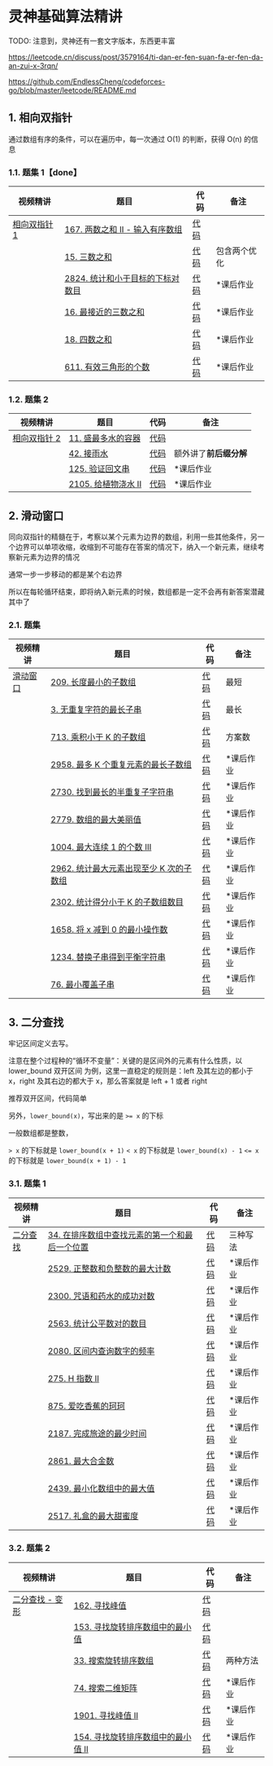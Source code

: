 # 灵神基础算法精讲

TODO: 注意到，灵神还有一套文字版本，东西更丰富

<https://leetcode.cn/discuss/post/3579164/ti-dan-er-fen-suan-fa-er-fen-da-an-zui-x-3rqn/>

<https://github.com/EndlessCheng/codeforces-go/blob/master/leetcode/README.md>

## 1. 相向双指针

通过数组有序的条件，可以在遍历中，每一次通过 O(1) 的判断，获得 O(n) 的信息

### 1.1. 题集 1【done】

| 视频精讲                                                     | 题目                                                                                                        | 代码                                                                                                                                   | 备注         |
| ------------------------------------------------------------ | ----------------------------------------------------------------------------------------------------------- | -------------------------------------------------------------------------------------------------------------------------------------- | ------------ |
| [相向双指针 1](https://www.bilibili.com/video/BV1bP411c7oJ/) | [167. 两数之和 II - 输入有序数组](https://leetcode.cn/problems/two-sum-ii-input-array-is-sorted/)           | [代码](https://leetcode.cn/problems/two-sum-ii-input-array-is-sorted/solution/san-shu-zhi-he-bu-hui-xie-xiang-xiang-sh-6wbq/)          |              |
|                                                              | [15. 三数之和](https://leetcode.cn/problems/3sum/)                                                          | [代码](https://leetcode.cn/problems/3sum/solution/shuang-zhi-zhen-xiang-bu-ming-bai-yi-ge-pno55/)                                      | 包含两个优化 |
|                                                              | [2824. 统计和小于目标的下标对数目](https://leetcode.cn/problems/count-pairs-whose-sum-is-less-than-target/) | [代码](https://leetcode.cn/problems/count-pairs-whose-sum-is-less-than-target/solution/onlogn-pai-xu-shuang-zhi-zhen-by-endless-qk40/) | \*课后作业   |
|                                                              | [16. 最接近的三数之和](https://leetcode.cn/problems/3sum-closest/)                                          | [代码](https://leetcode.cn/problems/3sum-closest/solution/ji-zhi-you-hua-ji-yu-san-shu-zhi-he-de-z-qgqi/)                              | \*课后作业   |
|                                                              | [18. 四数之和](https://leetcode.cn/problems/4sum/)                                                          | [代码](https://leetcode.cn/problems/4sum/solution/ji-zhi-you-hua-ji-yu-san-shu-zhi-he-de-z-1f0b/)                                      | \*课后作业   |
|                                                              | [611. 有效三角形的个数](https://leetcode.cn/problems/valid-triangle-number/)                                | [代码](https://leetcode.cn/problems/valid-triangle-number/solution/zhuan-huan-cheng-abcyong-xiang-xiang-shu-1ex3/)                     | \*课后作业   |

### 1.2. 题集 2

| 视频精讲                                                     | 题目                                                                          | 代码                                                                                                             | 备注                   |
| ------------------------------------------------------------ | ----------------------------------------------------------------------------- | ---------------------------------------------------------------------------------------------------------------- | ---------------------- |
| [相向双指针 2](https://www.bilibili.com/video/BV1Qg411q7ia/) | [11. 盛最多水的容器](https://leetcode.cn/problems/container-with-most-water/) | [代码](https://leetcode.cn/problems/container-with-most-water/solution/by-endlesscheng-f0xz/)                    |                        |
|                                                              | [42. 接雨水](https://leetcode.cn/problems/trapping-rain-water/)               | [代码](https://leetcode.cn/problems/trapping-rain-water/solution/zuo-liao-nbian-huan-bu-hui-yi-ge-shi-pin-ukwm/) | 额外讲了**前后缀分解** |
|                                                              | [125. 验证回文串](https://leetcode.cn/problems/valid-palindrome/)             | [代码](https://leetcode.cn/problems/valid-palindrome/solution/jian-dan-ti-jian-dan-zuo-pythonjavaccgoj-1za0/)    | \*课后作业             |
|                                                              | [2105. 给植物浇水 II](https://leetcode.cn/problems/watering-plants-ii/)       | [代码](https://leetcode.cn/problems/watering-plants-ii/solution/shuang-zhi-zhen-mo-ni-by-endlesscheng-9l76/)     | \*课后作业             |

## 2. 滑动窗口

同向双指针的精髓在于，考察以某个元素为边界的数组，利用一些其他条件，另一个边界可以单项收缩，收缩到不可能存在答案的情况下，纳入一个新元素，继续考察新元素为边界的情况

通常一步一步移动的都是某个右边界

所以在每轮循环结束，即将纳入新元素的时候，数组都是一定不会再有新答案潜藏其中了

### 2.1. 题集

| 视频精讲                                                 | 题目                                                                                                                                | 代码                                                                                                                                                    | 备注       |
| -------------------------------------------------------- | ----------------------------------------------------------------------------------------------------------------------------------- | ------------------------------------------------------------------------------------------------------------------------------------------------------- | ---------- |
| [滑动窗口](https://www.bilibili.com/video/BV1hd4y1r7Gq/) | [209. 长度最小的子数组](https://leetcode.cn/problems/minimum-size-subarray-sum/)                                                    | [代码](https://leetcode.cn/problems/minimum-size-subarray-sum/solution/biao-ti-xia-biao-zong-suan-cuo-qing-kan-k81nh/)                                  | 最短       |
|                                                          | [3. 无重复字符的最长子串](https://leetcode.cn/problems/longest-substring-without-repeating-characters/)                             | [代码](https://leetcode.cn/problems/longest-substring-without-repeating-characters/solution/xia-biao-zong-suan-cuo-qing-kan-zhe-by-e-iaks/)             | 最长       |
|                                                          | [713. 乘积小于 K 的子数组](https://leetcode.cn/problems/subarray-product-less-than-k/)                                              | [代码](https://leetcode.cn/problems/subarray-product-less-than-k/solution/xia-biao-zong-suan-cuo-qing-kan-zhe-by-e-jebq/)                               | 方案数     |
|                                                          | [2958. 最多 K 个重复元素的最长子数组](https://leetcode.cn/problems/length-of-longest-subarray-with-at-most-k-frequency/)            | [代码](https://leetcode.cn/problems/length-of-longest-subarray-with-at-most-k-frequency/solution/hua-dong-chuang-kou-fu-ti-dan-pythonjava-6fxo/)        | \*课后作业 |
|                                                          | [2730. 找到最长的半重复子字符串](https://leetcode.cn/problems/find-the-longest-semi-repetitive-substring/)                          | [代码](https://leetcode.cn/problems/find-the-longest-semi-repetitive-substring/solution/shuang-zhi-zhen-hua-chuang-pythonjavacgo-nurf/)                 | \*课后作业 |
|                                                          | [2779. 数组的最大美丽值](https://leetcode.cn/problems/maximum-beauty-of-an-array-after-applying-operation/)                         | [代码](https://leetcode.cn/problems/maximum-beauty-of-an-array-after-applying-operation/solution/pai-xu-shuang-zhi-zhen-by-endlesscheng-hbqx/)          | \*课后作业 |
|                                                          | [1004. 最大连续 1 的个数 III](https://leetcode.cn/problems/max-consecutive-ones-iii/)                                               | [代码](https://leetcode.cn/problems/max-consecutive-ones-iii/solution/hua-dong-chuang-kou-yi-ge-shi-pin-jiang-yowmi/)                                   | \*课后作业 |
|                                                          | [2962. 统计最大元素出现至少 K 次的子数组](https://leetcode.cn/problems/count-subarrays-where-max-element-appears-at-least-k-times/) | [代码](https://leetcode.cn/problems/count-subarrays-where-max-element-appears-at-least-k-times/solution/hua-dong-chuang-kou-fu-ti-dan-pythonjava-xvwg/) | \*课后作业 |
|                                                          | [2302. 统计得分小于 K 的子数组数目](https://leetcode.cn/problems/count-subarrays-with-score-less-than-k/)                           | [代码](https://leetcode.cn/problems/count-subarrays-with-score-less-than-k/solution/by-endlesscheng-b120/)                                              | \*课后作业 |
|                                                          | [1658. 将 x 减到 0 的最小操作数](https://leetcode.cn/problems/minimum-operations-to-reduce-x-to-zero/)                              | [代码](https://leetcode.cn/problems/minimum-operations-to-reduce-x-to-zero/solution/ni-xiang-si-wei-pythonjavacgo-by-endless-b4jt/)                     | \*课后作业 |
|                                                          | [1234. 替换子串得到平衡字符串](https://leetcode.cn/problems/replace-the-substring-for-balanced-string/)                             | [代码](https://leetcode.cn/problems/replace-the-substring-for-balanced-string/solution/tong-xiang-shuang-zhi-zhen-hua-dong-chua-z7tu/)                  | \*课后作业 |
|                                                          | [76. 最小覆盖子串](https://leetcode.cn/problems/minimum-window-substring/)                                                          | [代码](https://leetcode.cn/problems/minimum-window-substring/solution/liang-chong-fang-fa-cong-o52mn-dao-omnfu-3ezz/)                                   | \*课后作业 |

## 3. 二分查找

牢记区间定义去写。

注意在整个过程种的“循环不变量”：关键的是区间外的元素有什么性质，以 lower_bound 双开区间 为例，这里一直稳定的规则是：left 及其左边的都小于 x，right 及其右边的都大于 x，那么答案就是 left + 1 或者 right

推荐双开区间，代码简单

另外，`lower_bound(x)`，写出来的是 `>= x` 的下标

一般数组都是整数，

`> x` 的下标就是 `lower_bound(x + 1)`
`< x` 的下标就是 `lower_bound(x) - 1`
`<= x` 的下标就是 `lower_bound(x + 1) - 1`

### 3.1. 题集 1

| 视频精讲                                                 | 题目                                                                                                                                    | 代码                                                                                                                                                 | 备注       |
| -------------------------------------------------------- | --------------------------------------------------------------------------------------------------------------------------------------- | ---------------------------------------------------------------------------------------------------------------------------------------------------- | ---------- |
| [二分查找](https://www.bilibili.com/video/BV1AP41137w7/) | [34. 在排序数组中查找元素的第一个和最后一个位置](https://leetcode.cn/problems/find-first-and-last-position-of-element-in-sorted-array/) | [代码](https://leetcode.cn/problems/find-first-and-last-position-of-element-in-sorted-array/solution/er-fen-cha-zhao-zong-shi-xie-bu-dui-yi-g-t9l9/) | 三种写法   |
|                                                          | [2529. 正整数和负整数的最大计数](https://leetcode.cn/problems/maximum-count-of-positive-integer-and-negative-integer/)                  | [代码](https://leetcode.cn/problems/maximum-count-of-positive-integer-and-negative-integer/solution/mo-ni-by-endlesscheng-8e43/)                     | \*课后作业 |
|                                                          | [2300. 咒语和药水的成功对数](https://leetcode.cn/problems/successful-pairs-of-spells-and-potions/)                                      | [代码](https://leetcode.cn/problems/successful-pairs-of-spells-and-potions/solution/by-endlesscheng-1kbp/)                                           | \*课后作业 |
|                                                          | [2563. 统计公平数对的数目](https://leetcode.cn/problems/count-the-number-of-fair-pairs/)                                                | [代码](https://leetcode.cn/problems/count-the-number-of-fair-pairs/solution/er-fen-cha-zhao-de-ling-huo-yun-yong-by-wplbj/)                          | \*课后作业 |
|                                                          | [2080. 区间内查询数字的频率](https://leetcode.cn/problems/range-frequency-queries/)                                                     | [代码](https://leetcode.cn/problems/range-frequency-queries/solution/tong-ji-wei-zhi-er-fen-wei-zhi-by-endles-8l9u/)                                 | \*课后作业 |
|                                                          | [275. H 指数 II](https://leetcode.cn/problems/h-index-ii/)                                                                              | [代码](https://leetcode.cn/problems/h-index-ii/solution/tu-jie-yi-tu-zhang-wo-er-fen-da-an-si-ch-d15k/)                                              | \*课后作业 |
|                                                          | [875. 爱吃香蕉的珂珂](https://leetcode.cn/problems/koko-eating-bananas/)                                                                | [代码](https://leetcode.cn/problems/koko-eating-bananas/solution/er-fen-da-an-fu-ti-dan-pythonjavacgojsru-eb18/)                                     | \*课后作业 |
|                                                          | [2187. 完成旅途的最少时间](https://leetcode.cn/problems/minimum-time-to-complete-trips/)                                                | [代码](https://leetcode.cn/problems/minimum-time-to-complete-trips/solution/er-fen-da-an-python-yi-xing-gao-ding-by-xwvs8/)                          | \*课后作业 |
|                                                          | [2861. 最大合金数](https://leetcode.cn/problems/maximum-number-of-alloys/)                                                              | [代码](https://leetcode.cn/problems/maximum-number-of-alloys/solution/er-fen-da-an-fu-ti-dan-by-endlesscheng-3jdr/)                                  | \*课后作业 |
|                                                          | [2439. 最小化数组中的最大值](https://leetcode.cn/problems/minimize-maximum-of-array/)                                                   | [代码](https://leetcode.cn/problems/minimize-maximum-of-array/solution/liang-chong-zuo-fa-er-fen-da-an-fen-lei-qhee6/)                               | \*课后作业 |
|                                                          | [2517. 礼盒的最大甜蜜度](https://leetcode.cn/problems/maximum-tastiness-of-candy-basket/)                                               | [代码](https://leetcode.cn/problems/maximum-tastiness-of-candy-basket/solution/er-fen-da-an-by-endlesscheng-r418/)                                   | \*课后作业 |

### 3.2. 题集 2

| 视频精讲                                                        | 题目                                                                                                        | 代码                                                                                                                                 | 备注       |
| --------------------------------------------------------------- | ----------------------------------------------------------------------------------------------------------- | ------------------------------------------------------------------------------------------------------------------------------------ | ---------- |
| [二分查找 - 变形](https://www.bilibili.com/video/BV1QK411d76w/) | [162. 寻找峰值](https://leetcode.cn/problems/find-peak-element/)                                            | [代码](https://leetcode.cn/problems/find-peak-element/solution/by-endlesscheng-9ass/)                                                |            |
|                                                                 | [153. 寻找旋转排序数组中的最小值](https://leetcode.cn/problems/find-minimum-in-rotated-sorted-array/)       | [代码](https://leetcode.cn/problems/find-minimum-in-rotated-sorted-array/solution/by-endlesscheng-owgd/)                             |            |
|                                                                 | [33. 搜索旋转排序数组](https://leetcode.cn/problems/search-in-rotated-sorted-array/)                        | [代码](https://leetcode.cn/problems/search-in-rotated-sorted-array/solution/by-endlesscheng-auuh/)                                   | 两种方法   |
|                                                                 | [74. 搜索二维矩阵](https://leetcode.cn/problems/search-a-2d-matrix/)                                        | [代码](https://leetcode.cn/problems/search-a-2d-matrix/solution/liang-chong-fang-fa-er-fen-cha-zhao-pai-39d74/)                      | \*课后作业 |
|                                                                 | [1901. 寻找峰值 II](https://leetcode.cn/problems/find-a-peak-element-ii/)                                   | [代码](https://leetcode.cn/problems/find-a-peak-element-ii/solution/tu-jie-li-yong-xing-zui-da-zhi-pan-duan-r4e0n/)                  | \*课后作业 |
|                                                                 | [154. 寻找旋转排序数组中的最小值 II](https://leetcode.cn/problems/find-minimum-in-rotated-sorted-array-ii/) | [代码](https://leetcode.cn/problems/find-minimum-in-rotated-sorted-array-ii/solution/zhi-yao-ni-hui-153-jiu-neng-kan-dong-pyt-qqc6/) | \*课后作业 |
